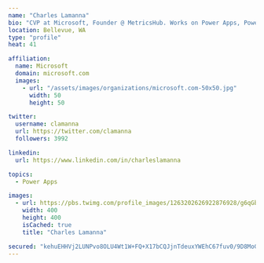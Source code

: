 ```yaml
---
name: "Charles Lamanna"
bio: "CVP at Microsoft, Founder @ MetricsHub. Works on Power Apps, Power Automate, Power Virtual Agent, Common Data Service and Dynamics 365."
location: Bellevue, WA
type: "profile"
heat: 41

affiliation:
  name: Microsoft
  domain: microsoft.com
  images:
    - url: "/assets/images/organizations/microsoft.com-50x50.jpg"
      width: 50
      height: 50

twitter:
  username: clamanna
  url: https://twitter.com/clamanna
  followers: 3992

linkedin:
  url: https://www.linkedin.com/in/charleslamanna

topics:
  - Power Apps

images:
  - url: https://pbs.twimg.com/profile_images/1263202626922876928/g6qGbHZ-_400x400.jpg
    width: 400
    height: 400
    isCached: true
    title: "Charles Lamanna"

secured: "kehuEHHVj2LUNPvo8OLU4Wt1W+FQ+X17bCQJjnTdeuxYWEhC67fuv0/9D8MoGnNqC47KZlWC9kfyZkL8445OCVWIO7m6vbRpq6PzPp0qZmg2CMMKIddmC/ErQpKWwuHg7YeqvoE76axBKYEW/14fhChautAQV9BzLBenp8RQm/zjCDTaYDYApvCq6mps0CIIilG+STLqNkpWqcbiuAPKrZPl8oA12zpuylFsg82kB9YEJoiSoFGYBKRqaVC7gbkAWSYphzI6a+hlD+XABd/DVYJp+VVenit9BPvYyfTmdA2S2cAxNMHlrt3xWhrYFNvpn4QZ0W/ZX3P6oPZdbD1VM7tI/LtKUffuSSVHcB7d7jfYWupw9NKgNKabjHqGbIxhJLJvbsrtUQOxj1Gi836yESC7DGUpk1gXomYt2ciGRdk=;lY8vSn3fuRFrRUfYdovtrw=="
---
```


